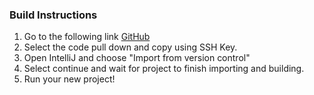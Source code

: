 ### Build Instructions

1. Go to the following link [GitHub](https://github.com/mmorlang/time-manager)
2. Select the code pull down and copy using SSH Key.
3. Open IntelliJ and choose "Import from version control"
4. Select continue and wait for project to finish importing and building.
5. Run your new project!
